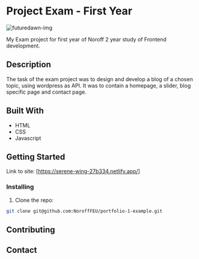# Project Exam - First Year

![futuredawn-img](https://user-images.githubusercontent.com/91538926/171017547-03af3aef-78ee-4eb3-9b2e-a4e5d02ad547.png)

My Exam project for first year of Noroff 2 year study of Frontend development.

## Description

The task of the exam project was to design and develop a blog of a chosen topic, using wordpress as API. It was to contain a homepage, a slider, blog specific page and contact page.

## Built With

- HTML
- CSS
- Javascript

## Getting Started

Link to site: [https://serene-wing-27b334.netlify.app/]

### Installing

1. Clone the repo:

```bash
git clone git@github.com:NoroffFEU/portfolio-1-example.git
```

## Contributing


## Contact
